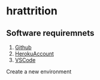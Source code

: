 # hrattrition

## Software requiremnets
1. [Github](https://github.com/ranjeetkulkarni)
2. [HerokuAccount](https://dashboard.heroku.com/apps)
3. [VSCode](https://code.visualstudio.com/)

Create a new environment 